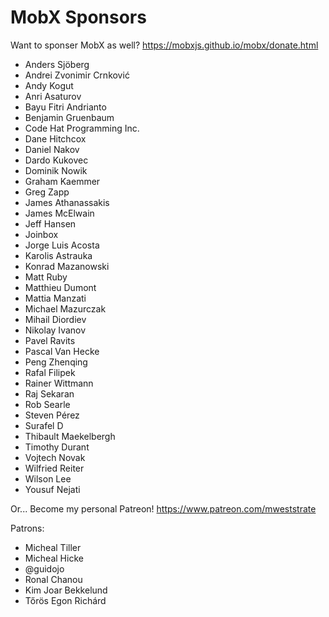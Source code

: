MobX Sponsors
===========

Want to sponser MobX as well? https://mobxjs.github.io/mobx/donate.html

* Anders Sjöberg
* Andrei Zvonimir Crnković
* Andy Kogut
* Anri Asaturov
* Bayu Fitri Andrianto
* Benjamin Gruenbaum
* Code Hat Programming Inc.
* Dane Hitchcox
* Daniel Nakov
* Dardo Kukovec
* Dominik Nowik
* Graham Kaemmer
* Greg Zapp
* James Athanassakis
* James McElwain
* Jeff Hansen
* Joinbox
* Jorge Luis Acosta
* Karolis Astrauka
* Konrad Mazanowski
* Matt Ruby
* Matthieu Dumont
* Mattia Manzati
* Michael Mazurczak
* Mihail Diordiev
* Nikolay Ivanov
* Pavel Ravits
* Pascal Van Hecke
* Peng Zhenqing
* Rafal Filipek
* Rainer Wittmann
* Raj Sekaran
* Rob Searle
* Steven Pérez
* Surafel D
* Thibault Maekelbergh
* Timothy Durant
* Vojtech Novak
* Wilfried Reiter
* Wilson Lee
* Yousuf Nejati

Or... Become my personal Patreon! https://www.patreon.com/mweststrate

Patrons:

* Micheal Tiller
* Micheal Hicke
* @guidojo
* Ronal Chanou
* Kim Joar Bekkelund
* Tőrös Egon Richárd